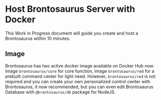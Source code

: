 # Host Brontosaurus Server with Docker

This Work in Progress document will guide you create and host a Brontosaurus within 10 minutes.

## Image

Brontosaurus has two active docker image available on Docker Hub now. Image `brontosaurus/core` for core function, image `brontosaurus/red` for a prebuilt command center for light need. However, `brontosaurus/red` is not required and you can create your own personalized control center with Brontosaurus, it now recommended, but you can even edit Brontosaurus Database with `@brontosaurus/db` package for NodeJS.
